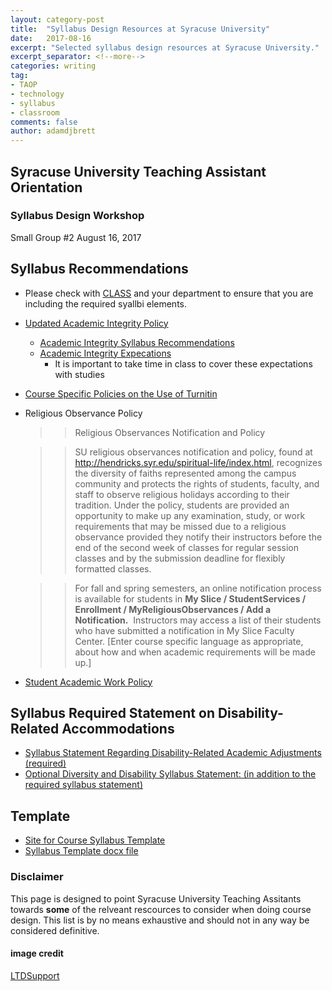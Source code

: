 ```yaml
---
layout: category-post
title:  "Syllabus Design Resources at Syracuse University"
date:   2017-08-16
excerpt: "Selected syllabus design resources at Syracuse University."
excerpt_separator: <!--more-->
categories: writing
tag:
- TAOP
- technology
- syllabus
- classroom
comments: false
author: adamdjbrett
---
```



## Syracuse University Teaching Assistant Orientation
### Syllabus Design Workshop
Small Group &#x23;2
August 16, 2017
<!--more-->

## Syllabus Recommendations
* Please check with [CLASS](class.syr.edu) and your department to ensure that you are including the required syallbi elements.
* [Updated Academic Integrity Policy](http://class.syr.edu/academic-integrity/policy/)
	* [Academic Integrity Syllabus Recommendations](http://class.syr.edu/academic-integrity/syllabus-recommendations/)
	* [Academic Integrity Expecations](http://class.syr.edu/academic-integrity/expectations/)
		* It is important to take time in class to cover these expectations with studies
* [Course Specific Policies on the Use of Turnitin](http://class.syr.edu/academic-integrity/syllabus-recommendations/)
* Religious Observance Policy
	>>Religious Observances Notification and Policy	>>SU religious observances notification and policy, found at http://hendricks.syr.edu/spiritual-life/index.html, recognizes the diversity of faiths represented among the campus community and protects the rights of students, faculty, and staff to observe religious holidays according to their tradition.  Under the policy, students are provided an opportunity to make up any examination, study, or work requirements that may be missed due to a religious observance provided they notify their instructors before the end of the second week of classes for regular session classes and by the submission deadline for flexibly formatted classes.	>>For fall and spring semesters, an online notification process is available for students in **My Slice / StudentServices / Enrollment / MyReligiousObservances / Add a Notification.**  Instructors may access a list of their students who have submitted a notification in My Slice Faculty Center. [Enter course specific language as appropriate, about how and when academic requirements will be made up.]

* [Student Academic Work Policy](http://coursecatalog.syr.edu/content.php?catoid=3&navoid=270#Student_Academic_Work)
## Syllabus Required Statement on Disability-Related Accommodations
* [Syllabus Statement Regarding Disability-Related Academic Adjustments (required)](http://universitysenate.syr.edu/curricula/courses-proc/syllabus/disability-syllabus-statement/)
* [Optional Diversity and Disability Syllabus Statement: (in addition to the required syllabus statement)](http://disabilityservices.syr.edu/faculty-staff/syllabus-statement/)

## Template
* [Site for Course Syllabus Template](http://universitysenate.syr.edu/curricula/forms/course-syllabus-template/)
* [Syllabus Template docx file](http://universitysenate.syr.edu/curricula/wp-content/uploads/sites/2/2013/08/syllabus-template.docx)

### Disclaimer
This page is designed to point Syracuse University Teaching Assitants towards **some** of the relveant rescources to consider when doing course design. This list is by no means exhaustive and should not in any way be considered definitive.


#### image credit
[LTDSupport](https://pixabay.com/en/technology-classroom-education-1095751/)
